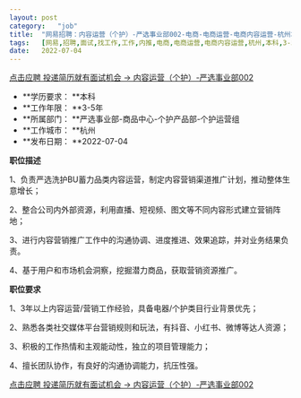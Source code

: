 ```yaml
---
layout:	post
category:	"job"
title:	"网易招聘：内容运营（个护）-严选事业部002-电商-电商运营-电商内容运营-杭州本科3-5年"
tags:	[网易,招聘,面试,找工作,工作,内推,电商,电商运营,电商内容运营,杭州,本科,3-5年]
date:	2022-07-04
---
```


[点击应聘 投递简历就有面试机会 ->  内容运营（个护）-严选事业部002](http://mobile.bole.netease.com/bole/boleDetail?id=40418&employeeId=346f03c3cda5f04c&key=all)



- **学历要求： **本科
- **工作年限： **3-5年
- **所属部门： **严选事业部-商品中心-个护产品部-个护运营组
- **工作城市： **杭州
- **发布日期： **2022-07-04



**职位描述**

1、负责严选洗护BU蓄力品类内容运营，制定内容营销渠道推广计划，推动整体生意增长；

2、整合公司内外部资源，利用直播、短视频、图文等不同内容形式建立营销阵地；

3、进行内容营销推广工作中的沟通协调、进度推进、效果追踪，并对业务结果负责。

4、基于用户和市场机会洞察，挖掘潜力商品，获取营销资源推广。



**职位要求**

1、3年以上内容运营/营销工作经验，具备电器/个护类目行业背景优先；

2、熟悉各类社交媒体平台营销规则和玩法，有抖音、小红书、微博等达人资源；

3、积极的工作热情和主观能动性，独立的项目管理能力；

4、擅长团队协作，有良好的沟通协调能力，抗压性强。



[点击应聘 投递简历就有面试机会 ->  内容运营（个护）-严选事业部002](http://mobile.bole.netease.com/bole/boleDetail?id=40418&employeeId=346f03c3cda5f04c&key=all)